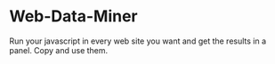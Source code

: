 # Web-Data-Miner
Run your javascript in every web site you want and get the results in a panel. Copy and use them.
